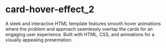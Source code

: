 # card-hover-effect_2
A sleek and interactive HTML template features smooth hover animations where the problem and approach seamlessly overlap the cards for an engaging user experience. Built with HTML, CSS, and animations for a visually appealing presentation.
